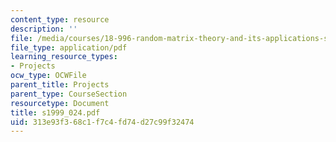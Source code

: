```yaml
---
content_type: resource
description: ''
file: /media/courses/18-996-random-matrix-theory-and-its-applications-spring-2004/313e93f368c1f7c4fd74d27c99f32474_s1999_024.pdf
file_type: application/pdf
learning_resource_types:
- Projects
ocw_type: OCWFile
parent_title: Projects
parent_type: CourseSection
resourcetype: Document
title: s1999_024.pdf
uid: 313e93f3-68c1-f7c4-fd74-d27c99f32474
---
```

